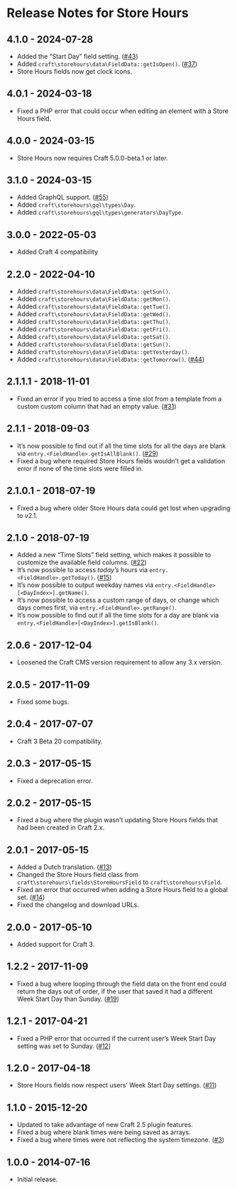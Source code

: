 # Release Notes for Store Hours

## 4.1.0 - 2024-07-28
- Added the “Start Day” field setting. ([#43](https://github.com/craftcms/store-hours/issues/43))
- Added `craft\storehours\data\FieldData::getIsOpen()`. ([#37](https://github.com/craftcms/store-hours/issues/37))
- Store Hours fields now get clock icons.

## 4.0.1 - 2024-03-18
- Fixed a PHP error that could occur when editing an element with a Store Hours field.

## 4.0.0 - 2024-03-15
- Store Hours now requires Craft 5.0.0-beta.1 or later.

## 3.1.0 - 2024-03-15
- Added GraphQL support. ([#55](https://github.com/craftcms/store-hours/pull/55))
- Added `craft\storehours\gql\types\Day`.
- Added `craft\storehours\gql\types\generators\DayType`.

## 3.0.0 - 2022-05-03
- Added Craft 4 compatibility

## 2.2.0 - 2022-04-10
- Added `craft\storehours\data\FieldData::getSun()`.
- Added `craft\storehours\data\FieldData::getMon()`.
- Added `craft\storehours\data\FieldData::getTue()`.
- Added `craft\storehours\data\FieldData::getWed()`.
- Added `craft\storehours\data\FieldData::getThu()`.
- Added `craft\storehours\data\FieldData::getFri()`.
- Added `craft\storehours\data\FieldData::getSat()`.
- Added `craft\storehours\data\FieldData::getSun()`.
- Added `craft\storehours\data\FieldData::getYesterday()`.
- Added `craft\storehours\data\FieldData::getTomorrow()`. ([#44](https://github.com/craftcms/store-hours/pull/44))

## 2.1.1.1 - 2018-11-01
- Fixed an error if you tried to access a time slot from a template from a custom custom column that had an empty value. ([#31](https://github.com/craftcms/store-hours/issues/31))

## 2.1.1 - 2018-09-03
- It’s now possible to find out if all the time slots for all the days are blank via `entry.<FieldHandle>.getIsAllBlank()`. ([#29](https://github.com/craftcms/store-hours/pull/29))
- Fixed a bug where required Store Hours fields wouldn’t get a validation error if none of the time slots were filled in. 

## 2.1.0.1 - 2018-07-19
- Fixed a bug where older Store Hours data could get lost when upgrading to v2.1.

## 2.1.0 - 2018-07-19
- Added a new “Time Slots” field setting, which makes it possible to customize the available field columns. ([#22](https://github.com/craftcms/store-hours/issues/22))
- It’s now possible to access _today’s_ hours via `entry.<FieldHandle>.getToday()`. ([#15](https://github.com/craftcms/store-hours/issues/15))
- It’s now possible to output weekday names via `entry.<FieldHandle>[<DayIndex>].getName()`.
- It’s now possible to access a custom range of days, or change which days comes first, via `entry.<FieldHandle>.getRange()`.
- It’s now possible to find out if all the time slots for a day are blank via `entry.<FieldHandle>[<DayIndex>].getIsBlank()`.

## 2.0.6 - 2017-12-04
- Loosened the Craft CMS version requirement to allow any 3.x version.

## 2.0.5 - 2017-11-09
- Fixed some bugs.

## 2.0.4 - 2017-07-07
- Craft 3 Beta 20 compatibility.

## 2.0.3 - 2017-05-15
- Fixed a deprecation error.

## 2.0.2 - 2017-05-15
- Fixed a bug where the plugin wasn’t updating Store Hours fields that had been created in Craft 2.x.

## 2.0.1 - 2017-05-15
- Added a Dutch translation. ([#13](https://github.com/craftcms/store-hours/pull/13))
- Changed the Store Hours field class from `craft\storehours\fields\StoreHoursField` to `craft\storehours\Field`.
- Fixed an error that occurred when adding a Store Hours field to a global set. ([#14](https://github.com/craftcms/store-hours/pull/14))
- Fixed the changelog and download URLs.

## 2.0.0 - 2017-05-10
- Added support for Craft 3.

## 1.2.2 - 2017-11-09
- Fixed a bug where looping through the field data on the front end could return the days out of order, if the user that saved it had a different Week Start Day than Sunday. ([#19](https://github.com/craftcms/store-hours/issues/19))

## 1.2.1 - 2017-04-21
- Fixed a PHP error that occurred if the current user’s Week Start Day setting was set to Sunday. ([#12](https://github.com/craftcms/store-hours/issues/12))

## 1.2.0 - 2017-04-18
- Store Hours fields now respect users’ Week Start Day settings. ([#11](https://github.com/craftcms/store-hours/issues/11))

## 1.1.0 - 2015-12-20
- Updated to take advantage of new Craft 2.5 plugin features.
- Fixed a bug where blank times were being saved as arrays.
- Fixed a bug where times were not reflecting the system timezone. ([#3](https://github.com/craftcms/store-hours/issues/3))

## 1.0.0 - 2014-07-16
- Initial release.
